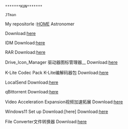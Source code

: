                                                                 *******KUN*******
                                                                      JTman
My repositorle  :[HOME](https://github.com/JTman-c)   Astronomer

Download:[here](https://github.com/JTman-c/Kun_Files/releases/tag/0.1)

IDM  Download:[here](https://github.com/JTman-c/Kun_Files/releases/tag/0.2)

RAR  Download:[here](https://github.com/JTman-c/Kun_Files/releases/tag/0.3)

Drive_Icon_Manager 驱动器图标管理器__  Download:[here](https://github.com/JTman-c/Kun_Files/releases/tag/0.4)

K-Lite Codec Pack K-Lite编解码器包  Download:[here](https://github.com/JTman-c/Kun_Files/releases/tag/0.5)

LocalSend  Download:[here](https://github.com/JTman-c/Kun_Files/releases/tag/0.6)

qBittorrent  Download:[here](https://github.com/JTman-c/Kun_Files/releases/tag/0.7)

Video Acceleration Expansion视频加速拓展  Download:[here](https://github.com/JTman-c/Kun_Files/releases/tag/0.8)

Windows11 Set up  Download:[here]  Download:[here](https://github.com/JTman-c/Kun_Files/releases/tag/0.9)

File Converter文件转换器  Download:[here](https://github.com/JTman-c/Kun_Files/releases/tag/1.0)
